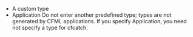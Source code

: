 - A custom type
- Application
Do not enter another predefined type; types are not generated by CFML applications. If you specify Application, you need not specify a type for cfcatch.
